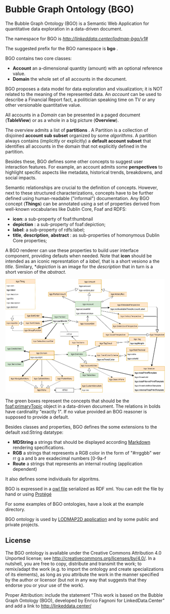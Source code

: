 Bubble Graph Ontology (BGO)
==========================

The Bubble Graph Ontology (BGO) is a Semantic Web Application for quantitative data exploration in a data-driven document.

The namespace for BGO is *http://linkeddata.center/lodmap-bgo/v1#*

The suggested prefix for the BGO namespace is **bgo** .

BGO contains two core classes:

- **Account** an a-dimensional quantity (amount) with an optional reference value. 
- **Domain** the whole set of all accounts in the document.

BGO proposes a data model for data exploration and visualization; it is NOT related to the meaning of the represented data.
An *account* can be used to describe a Financial Report fact, a politician speaking time on TV or any other versionable quantitative value. 

All accounts in a *Domain* can be presented in a paged document (**TableView**) or as a whole in a big picture (**Overview**).

The overview admits a list of **partitions** . A Partition is a collection of disjoined **account sub subset** organized by some *algorithms*. A partition always contains (implicitly or explicitly) a **default account subset** that identifies all accounts in the domain that not explicitly defined in the  partition. 

Besides these,  BGO defines some other concepts to suggest user interaction features. For example, an account admits some **perspectives** to highlight specific aspects like metadata, historical trends, breakdowns, and social impacts.

Semantic relationships are crucial to the definition of concepts. However, next to these structured characterizations, concepts have to be further defined using human-readable ("informal") documentation. Any BGO concept (**Things**) can be annotated using a set of properties derived from well-known vocabularies like Dublin Core, Foaf and RDFS:

- **icon**:  a sub-property of foaf:thumbnail
- **depiction** : a sub-property of foaf:depiction;
- **label**: a sub-property of rdfs:label;
- **title**, **description**, **abstract** : as sub-properties of homonymous Dublin Core properties;

A BGO renderer can use these properties to build user interface component, providing defauts when needed. Note that **icon** should be intended as an iconic represntation of a *label*, that is a short vesiono a the *title*.
Similary, **depiction* is an image for the *description* that in turn is a short version of the *abstract*.

![UML diagram](doc/uml-diagram.png)

The green boxes represent the concepts that should be the [foaf:primaryTopic](http://xmlns.com/foaf/spec/#term_primaryTopic) object in a data-driven document.
The relations in bolds have cardinality "exactly 1". If no value provided an BOG  reasoner is supposed to provide a default.

Besides classes and properties, BGO defines the some extensions to the default xsd:String datatype:
 
- **MDString** a strings that should be displayed according [Markdown](https://commonmark.org/) rendering specifications.
- **RGB** a strings that represents a RGB color in the form of "#rrggbb" wer rr g a and b  are exadecimal numbers [0-9a-f
- **Route** a strings that represents an internal routing (application dependent)

It also defines some individuals for algoritms.




BGO is expressed in a [owl file](bgo.rdf) serialized as RDF xml. You can edit the file by hand or using [Protégé](https://protege.stanford.edu/)

For some examples of BGO ontologies, have a look at the example directory.

BGO ontology is used by [LODMAP2D application](https://github.com/linkeddatacenter/LODMAP2D) and by some public and private projects. 

## License

The BGO ontology is available under the Creative Commons Attribution 4.0 Unported license; see http://creativecommons.org/licenses/by/4.0/. 
In a nutshell, you are free to copy, distribute and transmit the work; to remix/adapt the work (e.g. to import the ontology and create specializations of its elements),
as long as you attribute the work in the manner specified by the author or licensor 
(but not in any way that suggests that they endorse you or your use of the work).

Proper Attribution: include the statement "This work is based on the Bubble Graph Ontology (BGO), developed by Enrico Fagnoni for LinkedData.Center" and add a link to http://linkeddata.center/
